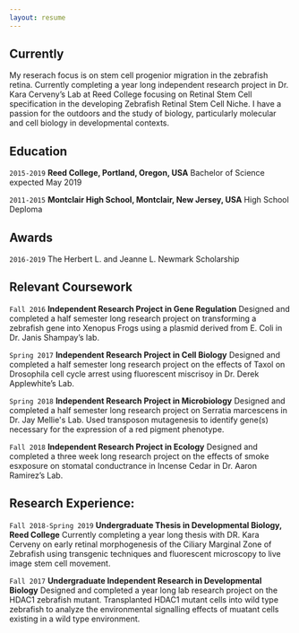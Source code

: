 ```yaml
---
layout: resume
---
```

## Currently

My reserach focus is on stem cell progenior migration in the zebrafish retina. Currently completing a year long independent research project in Dr. Kara Cerveny’s Lab at Reed College focusing on Retinal Stem Cell specification in the developing Zebrafish Retinal Stem Cell Niche. I have a passion for the outdoors and the study of biology, particularly molecular and cell biology in developmental contexts.


## Education

`2015-2019`
__Reed College, Portland, Oregon, USA__
Bachelor of Science expected May 2019

`2011-2015`
__Montclair High School, Montclair, New Jersey, USA__
High School Deploma

## Awards

`2016-2019`
The Herbert L. and Jeanne L. Newmark Scholarship 

## Relevant Coursework

`Fall 2016`
**Independent Research Project in Gene Regulation**
Designed and completed a half semester long research project on transforming a zebrafish gene into Xenopus Frogs using a plasmid derived from E. Coli in Dr. Janis Shampay’s lab.

`Spring 2017`
**Independent Research Project in Cell Biology**
Designed and completed a half semester long research project on the effects of Taxol on Drosophila cell cycle arrest using fluorescent miscrisoy in Dr. Derek Applewhite’s Lab. 

`Spring 2018`
**Independent Research Project in Microbiology**
Designed and completed a half semester long research project on Serratia marcescens in Dr. Jay Mellie's Lab. Used transposon mutagenesis to identify gene(s) necessary for the expression of a red pigment phenotype.

`Fall 2018`
**Independent Research Project in Ecology** 
Designed and completed a three week long research project on the effects of smoke esxposure on stomatal conductrance in Incense Cedar in Dr. Aaron Ramirez’s Lab. 


## Research Experience:

`Fall 2018-Spring 2019`
**Undergraduate Thesis in Developmental Biology, Reed College**
Currently completing a year long thesis with DR. Kara Cerveny on early retinal morphogenesis of the Ciliary Marginal Zone of  Zebrafish using transgenic techniques and fluorescent microscopy to live image stem cell movement.

`Fall 2017`
**Undergraduate Independent Research in Developmental Biology**
Designed and completed a year long lab research project on the HDAC1 zebrafish mutant. Transplanted HDAC1 mutant cells into wild type zebrafish to analyze the environmental signalling effects of muatant cells existing in a wild type environment.


<!-- ### Footer

Last updated: May 2013 -->


